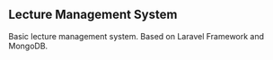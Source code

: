 ## Lecture Management System

Basic lecture management system. Based on Laravel Framework and MongoDB.
